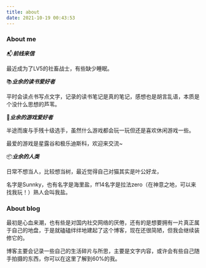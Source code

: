 ```yaml
---
title: about
date: 2021-10-19 00:43:53
---
```


### <span id="inline-toc">About me</span>

📬***前线来信***

最近成为了LV5的社畜战士，有些缺少睡眠。

📚***业余的读书爱好者***

平时会读点书写点文字，记录的读书笔记是真的笔记，感想也是胡言乱语，本质是个没什么思想的芦苇。

👾***业余的游戏爱好者***

半途而废与手残十级选手，虽然什么游戏都会玩一玩但还是喜欢休闲游戏一些。

最爱的游戏是星露谷和极乐迪斯科，欢迎来交流~

📦***业余的人类***

日常不想当人，比较想当树，最近觉得自己对猫其实是叶公好龙，

名字是Sunnky，也有名字是海里盐，ff14名字是拉法zero（在神意之地，可以来找我玩！）熟人会叫我盐。

### <span id="inline-toc">About blog</span>

最初是心血来潮，也有些是对国内社交网络的厌倦，还有的是想要拥有一片真正属于自己的地盘，于是就磕磕绊绊地建起了这个博客，现在还很简陋，但我会继续装修它的。

博客主要会记录一些自己的生活碎片与所思，主要是文字内容，或许会有些自己随手拍摄的东西，你可以在这里了解到60%的我。
